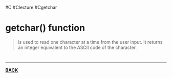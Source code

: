 #C #Clecture #Cgetchar 
# getchar() function
> is used to read one character at a time from the user input.
> It returns an integer equivalent to the ASCII code of the character.


# 
---
**[BACK](Cinput.md)**